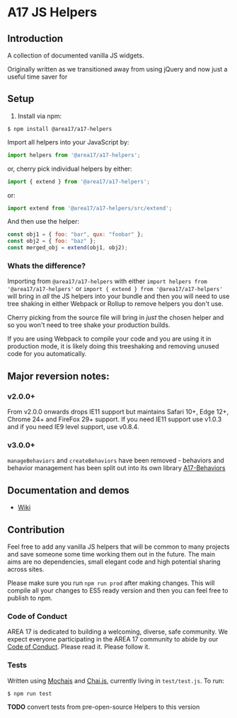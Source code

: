 # A17 JS Helpers

## Introduction

A collection of documented vanilla JS widgets.

Originally written as we transitioned away from using jQuery and now just a useful time saver for


## Setup

1. Install via npm:

```shell
$ npm install @area17/a17-helpers
```

Import all helpers into your JavaScript by:

```JavaScript
import helpers from '@area17/a17-helpers';
```

or, cherry pick individual helpers by either:

```JavaScript
import { extend } from '@area17/a17-helpers';
```

or:

```JavaScript
import extend from '@area17/a17-helpers/src/extend';
```

And then use the helper:

```JavaScript
const obj1 = { foo: "bar", qux: "foobar" };
const obj2 = { foo: "baz" };
const merged_obj = extend(obj1, obj2);
```

### Whats the difference?

Importing from `@area17/a17-helpers` with either `import helpers from '@area17/a17-helpers'` or `import { extend } from '@area17/a17-helpers'` will bring in _all_ the JS helpers into your bundle and then you will need to use tree shaking in either Webpack or Rollup to remove helpers you don't use.

Cherry picking from the source file will bring in _just_ the chosen helper and so you won't need to tree shake your production builds.

If you are using Webpack to compile your code and you are using it in production mode, it is likely doing this treeshaking and removing unused code for you automatically.

## Major reversion notes:

### v2.0.0+

From v2.0.0 onwards drops IE11 support but maintains Safari 10+, Edge 12+, Chrome 24+ and FireFox 29+ support. If you need IE11 support use v1.0.3 and if you need IE9 level support, use v0.8.4.

### v3.0.0+

`manageBehaviors` and `createBehaviors` have been removed - behaviors and behavior management has been split out into its own library [A17-Behaviors](https://github.com/area17/a17-behaviors)

## Documentation and demos

* [Wiki](https://code.area17.com/a17/a17-helpers/wikis/home)

## Contribution

Feel free to add any vanilla JS helpers that will be common to many projects and save someone some time working them out in the future. The main aims are no dependencies, small elegant code and high potential sharing across sites.

Please make sure you run `npm run prod` after making changes. This will compile all your changes to ES5 ready version and then you can feel free to publish to npm.

### Code of Conduct

AREA 17 is dedicated to building a welcoming, diverse, safe community. We expect everyone participating in the AREA 17 community to abide by our [Code of Conduct](CODE_OF_CONDUCT.md). Please read it. Please follow it.

### Tests

Written using [Mochajs](http://mochajs.org) and [Chai.js](http://chaijs.com/), currently living in `test/test.js`. To run:

```Shell
$ npm run test
```

**TODO** convert tests from pre-open-source Helpers to this version
